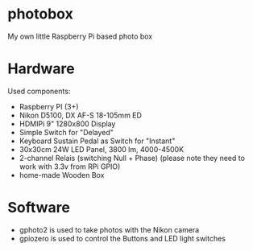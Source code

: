 # photobox
My own little Raspberry Pi based photo box


Hardware
========


Used components:
- Raspberry PI (3+)
- Nikon D5100, DX AF-S 18-105mm ED
- HDMIPi 9" 1280x800 Display
- Simple Switch for "Delayed" 
- Keyboard Sustain Pedal as Switch for "Instant"
- 30x30cm 24W LED Panel, 3800 lm, 4000-4500K
- 2-channel Relais (switching Null + Phase)
  (please note they need to work with 3.3v from RPi GPIO)
- home-made Wooden Box



Software
========

- gphoto2 is used to take photos with the Nikon camera
- gpiozero is used to control the Buttons and LED light switches

